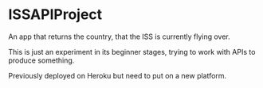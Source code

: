# ISSAPIProject
An app that returns the country, that the ISS is currently flying over.

This is just an experiment in its beginner stages, trying to work with APIs to produce something.

Previously deployed on Heroku but need to put on a new platform.
